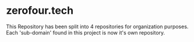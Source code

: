 # zerofour.tech
This Repository has been split into 4 repositories for organization purposes.
Each 'sub-domain' found in this project is now it's own repository.
